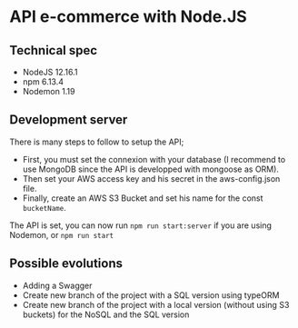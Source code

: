 # API e-commerce with Node.JS

## Technical spec

* NodeJS 12.16.1
* npm 6.13.4
* Nodemon 1.19

## Development server

There is many steps to follow to setup the API;
  - First, you must set the connexion with your database (I recommend to use MongoDB since the API is developped with mongoose as ORM).
  - Then set your AWS access key and his secret in the aws-config.json file.
  - Finally, create an AWS S3 Bucket and set his name for the const `bucketName`.
  
The API is set, you can now run `npm run start:server` if you are using Nodemon, or `npm run start`

## Possible evolutions

- Adding a Swagger
- Create new branch of the project with a SQL version using typeORM
- Create new branch of the project with a local version (without using S3 buckets) for the NoSQL and the SQL version
